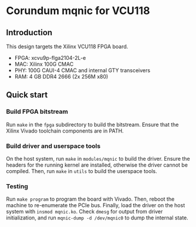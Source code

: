 # Corundum mqnic for VCU118

## Introduction

This design targets the Xilinx VCU118 FPGA board.

* FPGA: xcvu9p-flga2104-2L-e
* MAC: Xilinx 100G CMAC
* PHY: 100G CAUI-4 CMAC and internal GTY transceivers
* RAM: 4 GB DDR4 2666 (2x 256M x80)

## Quick start

### Build FPGA bitstream

Run `make` in the `fpga` subdirectory to build the bitstream.  Ensure that the Xilinx Vivado toolchain components are in PATH.

### Build driver and userspace tools

On the host system, run `make` in `modules/mqnic` to build the driver.  Ensure the headers for the running kernel are installed, otherwise the driver cannot be compiled.  Then, run `make` in `utils` to build the userspace tools.

### Testing

Run `make program` to program the board with Vivado.  Then, reboot the machine to re-enumerate the PCIe bus.  Finally, load the driver on the host system with `insmod mqnic.ko`.  Check `dmesg` for output from driver initialization, and run `mqnic-dump -d /dev/mqnic0` to dump the internal state.
